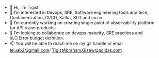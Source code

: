 - 👋 Hi, I’m Tigist
- 👀 I’m interested in Devops, SRE, Software engineering tools and tech, Containerization, CI/CD, Kafka, SLO and so on
- 🌱 I’m currently working on creating single point of observability platform for API's and products.
- 💞️ I’m looking to collaborate on devops maturity, SRE practices and sLO,Error budget defnition.
- 📫 You will be able to reach me on my git handle or email leluab2@gmail.com/ TigistAbraham.Gizaw@adidas.com

<!---
leluab/leluab is a ✨ special ✨ repository because its `README.md` (this file) appears on your GitHub profile.
You can click the Preview link to take a look at your changes.
--->

